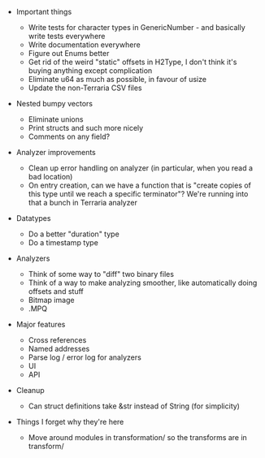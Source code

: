 * Important things
  * Write tests for character types in GenericNumber - and basically write tests everywhere
  * Write documentation everywhere
  * Figure out Enums better
  * Get rid of the weird "static" offsets in H2Type, I don't think it's buying anything except complication
  * Eliminate u64 as much as possible, in favour of usize
  * Update the non-Terraria CSV files

* Nested bumpy vectors
  * Eliminate unions
  * Print structs and such more nicely
  * Comments on any field?

* Analyzer improvements
  * Clean up error handling on analyzer (in particular, when you read a bad location)
  * On entry creation, can we have a function that is "create copies of this type until we reach a specific terminator"? We're running into that a bunch in Terraria analyzer

* Datatypes
  * Do a better "duration" type
  * Do a timestamp type

* Analyzers
  * Think of some way to "diff" two binary files
  * Think of a way to make analyzing smoother, like automatically doing offsets and stuff
  * Bitmap image
  * .MPQ

* Major features
  * Cross references
  * Named addresses
  * Parse log / error log for analyzers
  * UI
  * API

* Cleanup
  * Can struct definitions take &str instead of String (for simplicity)

* Things I forget why they're here
  * Move around modules in transformation/ so the transforms are in transform/
